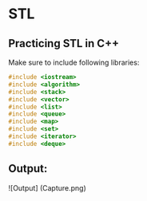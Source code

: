 # STL
## Practicing STL in C++
Make sure to include following libraries:
```c++
#include <iostream>
#include <algorithm>
#include <stack>
#include <vector>
#include <list>
#include <queue>
#include <map>
#include <set>
#include <iterator>
#include <deque>
```
## Output:
![Output] (Capture.png)
